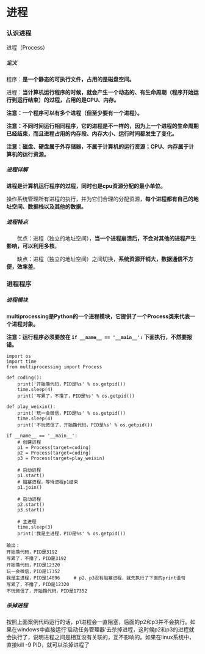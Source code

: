 # 进程

### 认识进程

进程（Process）

##### 定义

程序：**是一个静态的可执行文件，占用的是磁盘空间。**

进程：**当计算机运行程序的时候，就会产生一个动态的、有生命周期（程序开始运行到运行结束）的过程，占用的是CPU、内存。**

**注意：一个程序可以有多个进程（但至少要有一个进程）。**

**注意：不同时间运行相同程序，它的进程是不一样的，因为上一个进程的生命周期已经结束，而且进程占用的内存段、内存大小、运行时间都发生了变化。**

**注意：磁盘、硬盘属于外存储器，不属于计算机的运行资源；CPU、内存属于计算机的运行资源。**

##### 进程详解

**进程是计算机运行程序的过程，同时也是cpu资源分配的最小单位。**

操作系统管理所有进程的执行，并为它们合理的分配资源，**每个进程都有自己的地址空间、数据栈以及其他的数据。**

##### 进程特点

　　优点：进程（独立的地址空间），**当一个进程崩溃后，不会对其他的进程产生影响，可以利用多核**。

　　缺点：进程（独立的地址空间）之间切换，**系统资源开销大，数据通信不方便，效率差**。

### 进程程序

##### 进程模块

**multiprocessing是Python的一个进程模块，它提供了一个Process类来代表一个进程对象。**

**注意：运行程序必须要放在 `if __name__ == '__main__':` 下面执行，不然要报错。**

```
import os
import time
from multiprocessing import Process

def coding():
    print('开始撸代码，PID是%s' % os.getpid())
    time.sleep(4)
    print('写累了，不撸了，PID是%s' % os.getpid())

def play_weixin():
    print('玩一会微信，PID是%s' % os.getpid())
    time.sleep(4)
    print('不玩微信了，开始撸代码，PID是%s' % os.getpid())

if __name__ == '__main__':
    # 创建进程
    p1 = Process(target=coding)
    p2 = Process(target=coding)
    p3 = Process(target=play_weixin)

    # 启动进程
    p1.start()
    # 阻塞进程，等待进程p1结束
    p1.join()

    # 启动进程
    p2.start()
    p3.start()

    # 主进程
    time.sleep(3)
    print('我是主进程，PID是%s' % os.getpid())

输出：
开始撸代码，PID是3192
写累了，不撸了，PID是3192
开始撸代码，PID是12320
玩一会微信，PID是17352
我是主进程，PID是14896		# p2、p3没有阻塞进程，就先执行了下面的print语句
写累了，不撸了，PID是12320
不玩微信了，开始撸代码，PID是17352
```

##### 杀掉进程

按照上面案例代码运行的话，p1进程会一直阻塞，后面的p2和p3并不会执行。如果在windows中直接运行‘启动任务管理器’去杀掉进程，这时候p2和p3的进程就会执行了，说明进程之间是相互没有关联的，互不影响的。如果在linux系统中，直接kill -9 PID，就可以杀掉进程了

